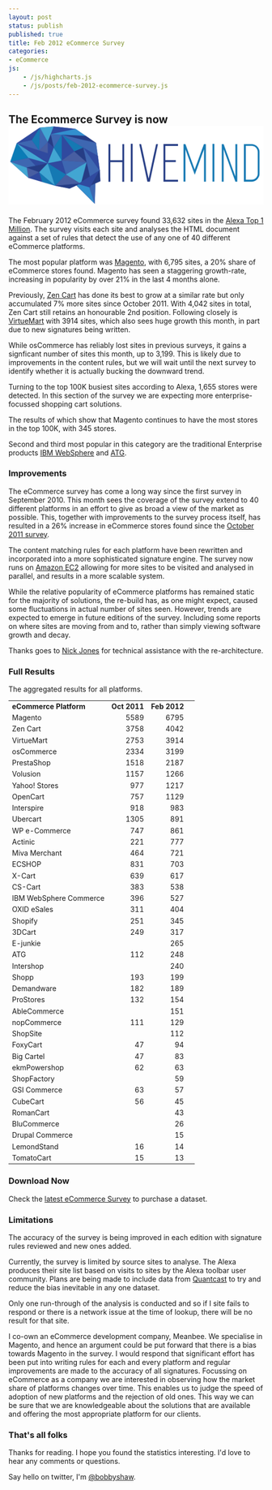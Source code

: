 ```yaml
---
layout: post
status: publish
published: true
title: Feb 2012 eCommerce Survey
categories:
- eCommerce
js:
    - /js/highcharts.js
    - /js/posts/feb-2012-ecommerce-survey.js
---
```


<div class="hivemind-promo">
    <h2>The Ecommerce Survey is now <a href="https://askhivemind.com/"><img src="/img/2015/06/hivemind_logo.svg" class="hivemind_logo" /></a></h2>
</div>

The February 2012 eCommerce survey found 33,632 sites in the <a href="http://www.alexa.com/topsites">Alexa Top 1 Million</a>.  The survey visits each site and analyses the HTML document against a set of rules that detect the use of any one of 40 different eCommerce platforms.

The most popular platform was <a href="http://www.magentocommerce.com">Magento</a>, with 6,795 sites, a 20% share of eCommerce stores found.  Magento has seen a staggering growth-rate, increasing in popularity by over 21% in the last 4 months alone.

Previously, <a href="http://www.zen-cart.com/">Zen Cart</a> has done its best to grow at a similar rate but only accumulated 7% more sites since October 2011.  With 4,042 sites in total, Zen Cart still retains an honourable 2nd position.  Following closely is <a href="http://virtuemart.net/">VirtueMart</a> with 3914 sites, which also sees huge growth this month, in part due to new signatures being written.

While osCommerce has reliably lost sites in previous surveys, it gains a signficant number of sites this month, up to 3,199.  This is likely due to improvements in the content rules, but we will wait until the next survey to identify whether it is actually bucking the downward trend.

<div id="mostPopularMillion"></div>

Turning to the top 100K busiest sites according to Alexa, 1,655 stores were detected.  In this section of the survey we are expecting more enterprise-focussed shopping cart solutions.

The results of which show that Magento continues to have the most stores in the top 100K, with 345 stores.

Second and third most popular in this category are the traditional Enterprise products <a href="www.ibm.com/software/websphere">IBM WebSphere</a> and <a href="http://www.atg.com">ATG</a>.

<div id="mostPopularHundredThousand"></div>

### Improvements

The eCommerce survey has come a long way since the first survey in September 2010.  This month sees the coverage of the survey extend to 40 different platforms in an effort to give as broad a view of the market as possible.  This, together with improvements to the survey process itself, has resulted in a 26% increase in eCommerce stores found since the <a href="http://tomrobertshaw.net/2011/10/oct-2011-ecommerce-survey/">October 2011 survey</a>.

The content matching rules for each platform have been rewritten and incorporated into a more sophisticated signature engine.  The survey now runs on <a href="http://aws.amazon.com/ec2/">Amazon EC2</a> allowing for more sites to be visited and analysed in parallel, and results in a more scalable system.

While the relative popularity of eCommerce platforms has remained static for the majority of solutions, the re-build has, as one might expect, caused some fluctuations in actual number of sites seen.  However, trends are expected to emerge in future editions of the survey.  Including some reports on where sites are moving from and to, rather than simply viewing software growth and decay.

Thanks goes to <a href="http://twitter.com/nickj89">Nick Jones</a> for technical assistance with the re-architecture.

### Full Results

The aggregated results for all platforms.

<table>
<tbody>
<tr>
<td><strong>eCommerce Platform</strong></td>
<td align="right"><strong>Oct 2011</strong></td>
<td align="right"><strong>Feb 2012</strong></td>
</tr>
<tr>
<td>Magento</td>
<td align="right">5589</td>
<td align="right">6795</td>
</tr>
<tr>
<td>Zen Cart</td>
<td align="right">3758</td>
<td align="right">4042</td>
</tr>
<tr>
<td>VirtueMart</td>
<td align="right">2753</td>
<td align="right">3914</td>
</tr>
<tr>
<td>osCommerce</td>
<td align="right">2334</td>
<td align="right">3199</td>
</tr>
<tr>
<td>PrestaShop</td>
<td align="right">1518</td>
<td align="right">2187</td>
</tr>
<tr>
<td>Volusion</td>
<td align="right">1157</td>
<td align="right">1266</td>
</tr>
<tr>
<td>Yahoo! Stores</td>
<td align="right">977</td>
<td align="right">1217</td>
</tr>
<tr>
<td>OpenCart</td>
<td align="right">757</td>
<td align="right">1129</td>
</tr>
<tr>
<td>Interspire</td>
<td align="right">918</td>
<td align="right">983</td>
</tr>
<tr>
<td>Ubercart</td>
<td align="right">1305</td>
<td align="right">891</td>
</tr>
<tr>
<td>WP e-Commerce</td>
<td align="right">747</td>
<td align="right">861</td>
</tr>
<tr>
<td>Actinic</td>
<td align="right">221</td>
<td align="right">777</td>
</tr>
<tr>
<td>Miva Merchant</td>
<td align="right">464</td>
<td align="right">721</td>
</tr>
<tr>
<td>ECSHOP</td>
<td align="right">831</td>
<td align="right">703</td>
</tr>
<tr>
<td>X-Cart</td>
<td align="right">639</td>
<td align="right">617</td>
</tr>
<tr>
<td>CS-Cart</td>
<td align="right">383</td>
<td align="right">538</td>
</tr>
<tr>
<td>IBM WebSphere Commerce</td>
<td align="right">396</td>
<td align="right">527</td>
</tr>
<tr>
<td>OXID eSales</td>
<td align="right">311</td>
<td align="right">404</td>
</tr>
<tr>
<td>Shopify</td>
<td align="right">251</td>
<td align="right">345</td>
</tr>
<tr>
<td>3DCart</td>
<td align="right">249</td>
<td align="right">317</td>
</tr>
<tr>
<td>E-junkie</td>
<td align="right"></td>
<td align="right">265</td>
</tr>
<tr>
<td>ATG</td>
<td align="right">112</td>
<td align="right">248</td>
</tr>
<tr>
<td>Intershop</td>
<td align="right"></td>
<td align="right">240</td>
</tr>
<tr>
<td>Shopp</td>
<td align="right">193</td>
<td align="right">199</td>
</tr>
<tr>
<td>Demandware</td>
<td align="right">182</td>
<td align="right">189</td>
</tr>
<tr>
<td>ProStores</td>
<td align="right">132</td>
<td align="right">154</td>
</tr>
<tr>
<td>AbleCommerce</td>
<td align="right"></td>
<td align="right">151</td>
<td align="right"></td>
</tr>
<tr>
<td>nopCommerce</td>
<td align="right">111</td>
<td align="right">129</td>
</tr>
<tr>
<td>ShopSite</td>
<td align="right"></td>
<td align="right">112</td>
</tr>
<tr>
<td>FoxyCart</td>
<td align="right">47</td>
<td align="right">94</td>
</tr>
<tr>
<td>Big Cartel</td>
<td align="right">47</td>
<td align="right">83</td>
</tr>
<tr>
<td>ekmPowershop</td>
<td align="right">62</td>
<td align="right">63</td>
</tr>
<tr>
<td>ShopFactory</td>
<td align="right"></td>
<td align="right">59</td>
<td align="right"></td>
</tr>
<tr>
<td>GSI Commerce</td>
<td align="right">63</td>
<td align="right">57</td>
</tr>
<tr>
<td>CubeCart</td>
<td align="right">56</td>
<td align="right">45</td>
</tr>
<tr>
<td>RomanCart</td>
<td align="right"></td>
<td align="right">43</td>
</tr>
<tr>
<td>BluCommerce</td>
<td align="right"></td>
<td align="right">26</td>
</tr>
<tr>
<td>Drupal Commerce</td>
<td align="right"></td>
<td align="right">15</td>
</tr>
<tr>
<td>LemondStand</td>
<td align="right">16</td>
<td align="right">14</td>
</tr>
<tr>
<td>TomatoCart</td>
<td align="right">15</td>
<td align="right">13</td>
</tr>
</tbody>
</table>


### Download Now

<p>Check the <a href="http://tomrobertshaw.net/2013/03/feb-2013-ecommerce-survey/">latest eCommerce Survey</a> to purchase a dataset.</p>

### Limitations

The accuracy of the survey is being improved in each edition with signature rules reviewed and new ones added.  

Currently, the survey is limited by source sites to analyse.  The Alexa produces their site list based on visits to sites by the Alexa toolbar user community.  Plans are being made to include data from <a href="http://www.quantcast.com/top-sites-1">Quantcast</a> to try and reduce the bias inevitable in any one dataset.

Only one run-through of the analysis is conducted and so if I site fails to respond or there is a network issue at the time of lookup, there will be no result for that site.

I co-own an eCommerce development company, Meanbee.  We specialise in Magento, and hence an argument could be put forward that there is a bias towards Magento in the survey.  I would respond that significant effort has been put into writing rules for each and every platform and regular improvements are made to the accuracy of all signatures.  Focussing on eCommerce as a company we are interested in observing how the market share of platforms changes over time.  This enables us to judge the speed of adoption of new platforms and the rejection of old ones.  This way we can be sure that we are knowledgeable about the solutions that are available and offering the most appropriate platform for our clients.

<h3>That's all folks</h3>

Thanks for reading.  I hope you found the statistics interesting.  I'd love to hear any comments or questions.

Say hello on twitter, I'm <a href="http://twitter.com/bobbyshaw">@bobbyshaw</a>.

